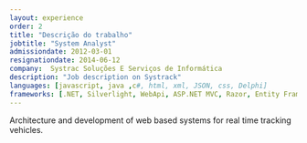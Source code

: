 ```yaml
---
layout: experience
order: 2
title: "Descrição do trabalho"
jobtitle: "System Analyst"
admissiondate: 2012-03-01
resignationdate: 2014-06-12
company:  Systrac Soluções E Serviços de Informática
description: "Job description on Systrack"
languages: [javascript, java ,c#, html, xml, JSON, css, Delphi]
frameworks: [.NET, Silverlight, WebApi, ASP.NET MVC, Razor, Entity Framework, Bootstrap, KnockoutJS, jQuery]
---
```


Architecture and development of web based systems for real time tracking vehicles.